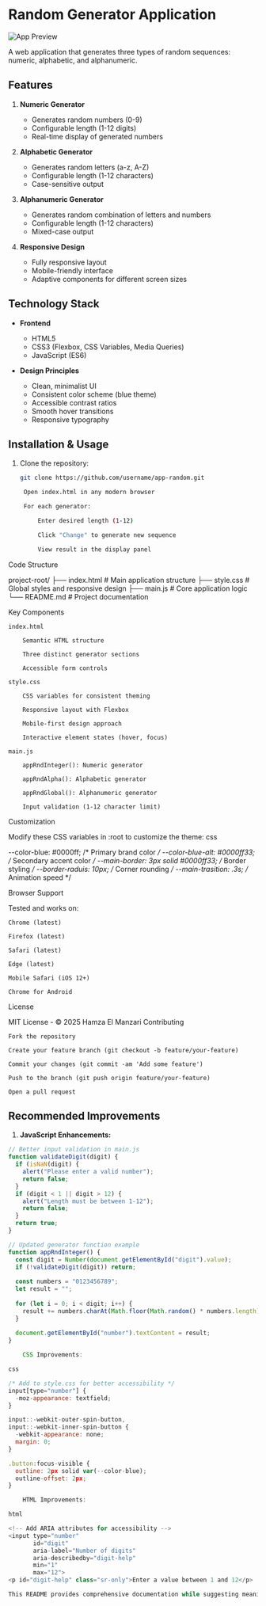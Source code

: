 
# Random Generator Application

![App Preview](preview.png) <!-- Add actual screenshot path later -->

A web application that generates three types of random sequences: numeric, alphabetic, and alphanumeric.

## Features

1. **Numeric Generator**
   - Generates random numbers (0-9)
   - Configurable length (1-12 digits)
   - Real-time display of generated numbers

2. **Alphabetic Generator**
   - Generates random letters (a-z, A-Z)
   - Configurable length (1-12 characters)
   - Case-sensitive output

3. **Alphanumeric Generator**
   - Generates random combination of letters and numbers
   - Configurable length (1-12 characters)
   - Mixed-case output

4. **Responsive Design**
   - Fully responsive layout
   - Mobile-friendly interface
   - Adaptive components for different screen sizes

## Technology Stack

- **Frontend**
  - HTML5
  - CSS3 (Flexbox, CSS Variables, Media Queries)
  - JavaScript (ES6)

- **Design Principles**
  - Clean, minimalist UI
  - Consistent color scheme (blue theme)
  - Accessible contrast ratios
  - Smooth hover transitions
  - Responsive typography

## Installation & Usage

1. Clone the repository:
   ```bash
   git clone https://github.com/username/app-random.git

    Open index.html in any modern browser

    For each generator:

        Enter desired length (1-12)

        Click "Change" to generate new sequence

        View result in the display panel

Code Structure

project-root/
├── index.html          # Main application structure
├── style.css           # Global styles and responsive design
├── main.js             # Core application logic
└── README.md           # Project documentation

Key Components

    index.html

        Semantic HTML structure

        Three distinct generator sections

        Accessible form controls

    style.css

        CSS variables for consistent theming

        Responsive layout with Flexbox

        Mobile-first design approach

        Interactive element states (hover, focus)

    main.js

        appRndInteger(): Numeric generator

        appRndAlpha(): Alphabetic generator

        appRndGlobal(): Alphanumeric generator

        Input validation (1-12 character limit)

Customization

Modify these CSS variables in :root to customize the theme:
css

--color-blue: #0000ff;          /* Primary brand color */
--color-blue-alt: #0000ff33;    /* Secondary accent color */
--main-border: 3px solid #0000ff33; /* Border styling */
--border-raduis: 10px;          /* Corner rounding */
--main-trasition: .3s;          /* Animation speed */

Browser Support

Tested and works on:

    Chrome (latest)

    Firefox (latest)

    Safari (latest)

    Edge (latest)

    Mobile Safari (iOS 12+)

    Chrome for Android

License

MIT License - © 2025 Hamza El Manzari
Contributing

    Fork the repository

    Create your feature branch (git checkout -b feature/your-feature)

    Commit your changes (git commit -am 'Add some feature')

    Push to the branch (git push origin feature/your-feature)

    Open a pull request


## Recommended Improvements

1. **JavaScript Enhancements:**
```javascript
// Better input validation in main.js
function validateDigit(digit) {
  if (isNaN(digit) {
    alert("Please enter a valid number");
    return false;
  }
  if (digit < 1 || digit > 12) {
    alert("Length must be between 1-12");
    return false;
  }
  return true;
}

// Updated generator function example
function appRndInteger() {
  const digit = Number(document.getElementById("digit").value);
  if (!validateDigit(digit)) return;
  
  const numbers = "0123456789";
  let result = "";
  
  for (let i = 0; i < digit; i++) {
    result += numbers.charAt(Math.floor(Math.random() * numbers.length));
  }
  
  document.getElementById("number").textContent = result;
}

    CSS Improvements:

css

/* Add to style.css for better accessibility */
input[type="number"] {
  -moz-appearance: textfield;
}

input::-webkit-outer-spin-button,
input::-webkit-inner-spin-button {
  -webkit-appearance: none;
  margin: 0;
}

.button:focus-visible {
  outline: 2px solid var(--color-blue);
  outline-offset: 2px;
}

    HTML Improvements:

html

<!-- Add ARIA attributes for accessibility -->
<input type="number" 
       id="digit" 
       aria-label="Number of digits"
       aria-describedby="digit-help"
       min="1"
       max="12">
<p id="digit-help" class="sr-only">Enter a value between 1 and 12</p>

This README provides comprehensive documentation while suggesting meaningful improvements to the existing codebase. The structure includes all essential sections for a professional project documentation while maintaining clarity and usefulness for both users and developers.
